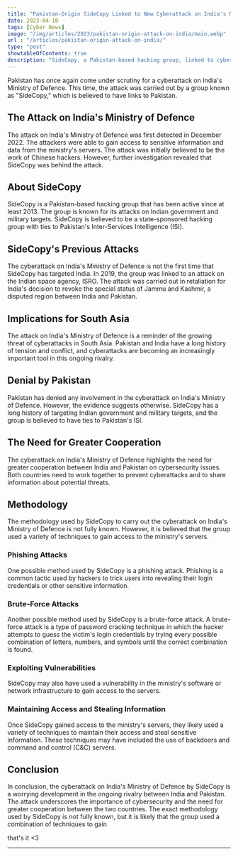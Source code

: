 ```yaml
---
title: "Pakistan-Origin SideCopy Linked to New Cyberattack on India's Ministry of Defence"
date: 2023-04-10
tags: [Cyber News]
image: "/img/articles/2023/pakistan-origin-attack-on-india/main.webp"
url : "/articles/pakistan-origin-attack-on-india/"
type: "post"
showtableOfContents: true
description: "SideCopy, a Pakistan-based hacking group, linked to cyberattack on India's Ministry of Defence. The article explains the methodology used in the attack"
---
```


Pakistan has once again come under scrutiny for a cyberattack on India's Ministry of Defence. This time, the attack was carried out by a group known as "SideCopy," which is believed to have links to Pakistan.

## The Attack on India's Ministry of Defence

The attack on India's Ministry of Defence was first detected in December 2022. The attackers were able to gain access to sensitive information and data from the ministry's servers. The attack was initially believed to be the work of Chinese hackers. However, further investigation revealed that SideCopy was behind the attack.

## About SideCopy

SideCopy is a Pakistan-based hacking group that has been active since at least 2013. The group is known for its attacks on Indian government and military targets. SideCopy is believed to be a state-sponsored hacking group with ties to Pakistan's Inter-Services Intelligence (ISI).

## SideCopy's Previous Attacks

The cyberattack on India's Ministry of Defence is not the first time that SideCopy has targeted India. In 2019, the group was linked to an attack on the Indian space agency, ISRO. The attack was carried out in retaliation for India's decision to revoke the special status of Jammu and Kashmir, a disputed region between India and Pakistan.

## Implications for South Asia

The attack on India's Ministry of Defence is a reminder of the growing threat of cyberattacks in South Asia. Pakistan and India have a long history of tension and conflict, and cyberattacks are becoming an increasingly important tool in this ongoing rivalry.

## Denial by Pakistan

Pakistan has denied any involvement in the cyberattack on India's Ministry of Defence. However, the evidence suggests otherwise. SideCopy has a long history of targeting Indian government and military targets, and the group is believed to have ties to Pakistan's ISI.

## The Need for Greater Cooperation

The cyberattack on India's Ministry of Defence highlights the need for greater cooperation between India and Pakistan on cybersecurity issues. Both countries need to work together to prevent cyberattacks and to share information about potential threats.

## Methodology

The methodology used by SideCopy to carry out the cyberattack on India's Ministry of Defence is not fully known. However, it is believed that the group used a variety of techniques to gain access to the ministry's servers.

### Phishing Attacks

One possible method used by SideCopy is a phishing attack. Phishing is a common tactic used by hackers to trick users into revealing their login credentials or other sensitive information.

### Brute-Force Attacks

Another possible method used by SideCopy is a brute-force attack. A brute-force attack is a type of password cracking technique in which the hacker attempts to guess the victim's login credentials by trying every possible combination of letters, numbers, and symbols until the correct combination is found.

### Exploiting Vulnerabilities

SideCopy may also have used a vulnerability in the ministry's software or network infrastructure to gain access to the servers.

### Maintaining Access and Stealing Information

Once SideCopy gained access to the ministry's servers, they likely used a variety of techniques to maintain their access and steal sensitive information. These techniques may have included the use of backdoors and command and control (C&C) servers.

## Conclusion

In conclusion, the cyberattack on India's Ministry of Defence by SideCopy is a worrying development in the ongoing rivalry between India and Pakistan. The attack underscores the importance of cybersecurity and the need for greater cooperation between the two countries. The exact methodology used by SideCopy is not fully known, but it is likely that the group used a combination of techniques to gain




that's it <3

---

  